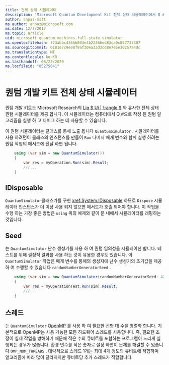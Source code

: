 ```yaml
---
title: 전체 상태 시뮬레이터
description: 'Microsoft Quantum Development Kit 전체 상태 시뮬레이터에서 Q # 프로그램을 실행 하는 방법에 대해 알아봅니다.'
author: anpaz-msft
ms.author: anpaz@microsoft.com
ms.date: 12/7/2017
ms.topic: article
uid: microsoft.quantum.machines.full-state-simulator
ms.openlocfilehash: f73abbc4366b003e4b22366ed83ca9c897737307
ms.sourcegitcommit: 0181e7c9e98f9af30ea32d3cd8e7e5e30257a4dc
ms.translationtype: MT
ms.contentlocale: ko-KR
ms.lasthandoff: 06/23/2020
ms.locfileid: "85275641"
---
```

# <a name="quantum-development-kit-full-state-simulator"></a>퀀텀 개발 키트 전체 상태 시뮬레이터

퀀텀 개발 키트는 Microsoft Research의 [Liq $ Ui | \rangle $](http://stationq.github.io/Liquid/) 와 유사한 전체 상태 퀀텀 시뮬레이터를 제공 합니다.
이 시뮬레이터는 컴퓨터에서 Q #으로 작성 된 퀀텀 알고리즘을 실행 하 고 디버그 하는 데 사용할 수 있습니다.

이 퀀텀 시뮬레이터는 클래스를 통해 노출 됩니다 `QuantumSimulator` . 시뮬레이터를 사용 하려면이 클래스의 인스턴스를 만들어 `Run` 나머지 매개 변수와 함께 실행 하려는 퀀텀 작업의 메서드에 전달 하면 됩니다.

```csharp
    using (var sim = new QuantumSimulator())
    {
        var res = myOperation.Run(sim).Result;
        ///...
    }
```

## <a name="idisposable"></a>IDisposable

`QuantumSimulator`클래스가를 구현 <xref:System.IDisposable> 하므로 `Dispose` 시뮬레이터 인스턴스가 더 이상 사용 되지 않으면 메서드가 호출 되어야 합니다. 이 작업을 수행 하는 가장 좋은 방법은 `using` 위의 예제와 같이 문 내에서 시뮬레이터를 래핑하는 것입니다.

## <a name="seed"></a>Seed

는 `QuantumSimulator` 난수 생성기를 사용 하 여 퀀텀 임의성을 시뮬레이션 합니다. 테스트를 위해 결정적 결과를 사용 하는 것이 유용한 경우도 있습니다. 이 `QuantumSimulator` 작업은 매개 변수를 통해의 생성자에 난수 생성기의 초기값을 제공 하 여 수행할 수 있습니다 `randomNumberGeneratorSeed` .

```csharp
    using (var sim = new QuantumSimulator(randomNumberGeneratorSeed: 42))
    {
        var res = myOperationTest.Run(sim).Result;
        ///...
    }
```

## <a name="threads"></a>스레드

는 `QuantumSimulator` [OpenMP](http://www.openmp.org/) 를 사용 하 여 필요한 선형 대 수을 병렬화 합니다. 기본적으로 OpenMP는 사용 가능한 모든 하드웨어 스레드를 사용합니다. 즉, 필요한 조정이 실제 작업을 방해하기 때문에 적은 수의 큐비트를 포함하는 프로그램이 느리게 실행되는 경우가 많습니다. 환경 변수를 작은 숫자로 설정 하면이 문제를 해결할 수 있습니다 `OMP_NUM_THREADS` . 대략적으로 스레드 1개는 최대 4개 정도의 큐비트에 적합하며 알고리즘에 따라 많이 달라지지만 큐비트당 추가 스레드가 적합합니다.

